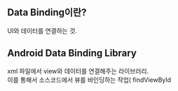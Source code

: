 ## Data Binding이란?
UI와 데이터를 연결하는 것.

## Android Data Binding Library
xml 파일에서 view와 데이터를 연결해주는 라이브러리.
<br>
이를 통해서 소스코드에서 뷰를 바인딩하는 작업( findViewById
<!--stackedit_data:
eyJoaXN0b3J5IjpbLTQzNDEwNzI1NCwxMjY0OTYwMTgyXX0=
-->
